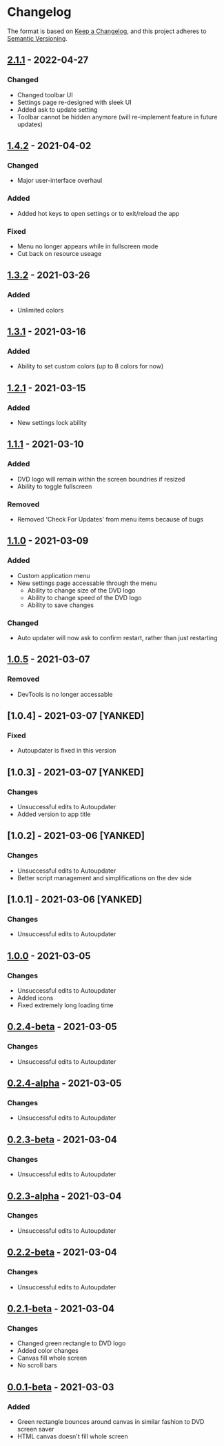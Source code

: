 # Changelog

The format is based on [Keep a Changelog](https://keepachangelog.com/en/1.0.0/),
and this project adheres to [Semantic Versioning](https://semver.org/spec/v2.0.0.html).

## [2.1.1] - 2022-04-27
### Changed
- Changed toolbar UI
- Settings page re-designed with sleek UI
- Added ask to update setting
- Toolbar cannot be hidden anymore (will re-implement feature in future updates)

## [1.4.2] - 2021-04-02
### Changed
- Major user-interface overhaul

### Added
- Added hot keys to open settings or to exit/reload the app

### Fixed
- Menu no longer appears while in fullscreen mode
- Cut back on resource useage

## [1.3.2] - 2021-03-26
### Added
- Unlimited colors

## [1.3.1] - 2021-03-16
### Added
- Ability to set custom colors (up to 8 colors for now)

## [1.2.1] - 2021-03-15
### Added
- New settings lock ability

## [1.1.1] - 2021-03-10
### Added
- DVD logo will remain within the screen boundries if resized
- Ability to toggle fullscreen

### Removed
- Removed 'Check For Updates' from menu items because of bugs

## [1.1.0] - 2021-03-09
### Added
- Custom application menu
- New settings page accessable through the menu
     - Ability to change size of the DVD logo
     - Ability to change speed of the DVD logo
     - Ability to save changes

### Changed
- Auto updater will now ask to confirm restart, rather than just restarting

## [1.0.5] - 2021-03-07
### Removed
- DevTools is no longer accessable

## [1.0.4] - 2021-03-07 [YANKED]
### Fixed
- Autoupdater is fixed in this version

## [1.0.3] - 2021-03-07 [YANKED]
### Changes
- Unsuccessful edits to Autoupdater
- Added version to app title

## [1.0.2] - 2021-03-06 [YANKED]
### Changes
- Unsuccessful edits to Autoupdater
- Better script management and simplifications on the dev side

## [1.0.1] - 2021-03-06 [YANKED]
### Changes
- Unsuccessful edits to Autoupdater

## [1.0.0] - 2021-03-05
### Changes
- Unsuccessful edits to Autoupdater
- Added icons
- Fixed extremely long loading time

## [0.2.4-beta] - 2021-03-05
### Changes
- Unsuccessful edits to Autoupdater

## [0.2.4-alpha] - 2021-03-05
### Changes
- Unsuccessful edits to Autoupdater

## [0.2.3-beta] - 2021-03-04
### Changes
- Unsuccessful edits to Autoupdater

## [0.2.3-alpha] - 2021-03-04
### Changes
- Unsuccessful edits to Autoupdater

## [0.2.2-beta] - 2021-03-04
### Changes
- Unsuccessful edits to Autoupdater

## [0.2.1-beta] - 2021-03-04
### Changes
- Changed green rectangle to DVD logo
- Added color changes
- Canvas fill whole screen
- No scroll bars

## [0.0.1-beta] - 2021-03-03
### Added
- Green rectangle bounces around canvas in similar fashion to DVD screen saver
- HTML canvas doesn't fill whole screen

[UNRELEASED]: https://github.com/KadenBiel/DVD-TS/compare/v2.1.1...HEAD
[2.1.1]: https://github.com/KadenBiel/DVD-TS/compare/v1.4.2...v2.1.1
[1.4.2]: https://github.com/KadenBiel/DVD-TS/compare/v1.3.2...v1.4.2
[1.3.2]: https://github.com/KadenBiel/DVD-TS/compare/v1.3.1...v1.3.2
[1.3.1]: https://github.com/KadenBiel/DVD-TS/compare/v1.2.1...v1.3.1
[1.2.1]: https://github.com/KadenBiel/DVD-TS/compare/v1.1.1...v1.2.1
[1.1.1]: https://github.com/KadenBiel/DVD-TS/compare/v1.1.0...v1.1.1
[1.1.0]: https://github.com/KadenBiel/DVD-TS/compare/v1.0.5...v1.1.0
[1.0.5]: https://github.com/KadenBiel/DVD-TS/compare/v1.0.0...v1.0.5
[1.0.0]: https://github.com/KadenBiel/DVD-TS/compare/v0.2.4-beta...v1.0.0
[0.2.4-beta]: https://github.com/KadenBiel/DVD-TS/compare/v0.2.4-alpha...v0.2.4-beta
[0.2.4-alpha]: https://github.com/KadenBiel/DVD-TS/compare/v0.2.3-beta...v0.2.4-alpha
[0.2.3-beta]: https://github.com/KadenBiel/DVD-TS/compare/v0.2.3-alpha...v0.2.3-beta
[0.2.3-alpha]: https://github.com/KadenBiel/DVD-TS/compare/v0.2.2-beta...v0.2.3-alpha
[0.2.2-beta]: https://github.com/KadenBiel/DVD-TS/compare/v0.2.1-beta...v0.2.2-beta
[0.2.1-beta]: https://github.com/KadenBiel/DVD-TS/compare/v0.0.1-beta...v0.2.1-beta
[0.0.1-beta]: https://github.com/KadenBiel/DVD-TS/releases/tag/v0.0.1-beta
